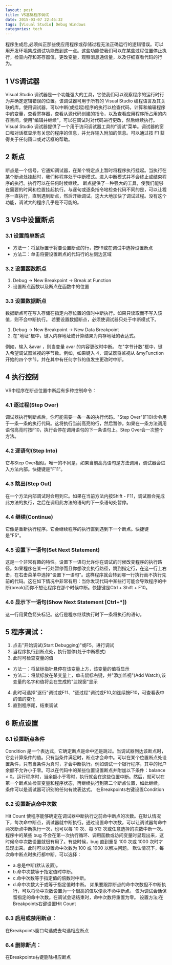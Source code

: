 ```yaml
---
layout: post
title: VS基础程序调试
date: 2015-03-07 22:46:32
tags: [Visual Studio] Debug Windows
categories: tech
---
```


程序生成后,必须纠正那些使应用程序或存储过程无法正确运行的逻辑错误。可以用开发环境集成调试功能做到这一点。这些功能使我们可以在某些过程位置停止执行，检查内存和寄存器值，更改变量，观察消息通信量，以及仔细查看代码的行为。

## 1 VS调试器

Visual Studio 调试器是一个功能强大的工具，它使我们可以观察程序的运行时行为并确定逻辑错误的位置。该调试器可用于所有的 Visual Studio 编程语言及其关联的库。使用调试器，可以中断(或挂起)程序的执行以检查代码，计算和编辑程序中的变量，查看寄存器，查看从源代码创建的指令，以及查看应用程序所占用的内存空间。使用"编辑并继续"，可以在调试时对代码进行更改，然后继续执行。
Visual Studio 调试器提供了一个用于访问调试器工具的"调试"菜单。调试器的窗口和对话框显示有关您的程序的信息，并允许输入附加的信息。可以通过按 F1 获得关于任何窗口或对话框的帮助。

## 2 断点

断点是一个信号，它通知调试器，在某个特定点上暂时将程序执行挂起。当执行在某个断点处挂起时，我们称程序处于中断模式。进入中断模式并不会终止或结束程序的执行。执行可以在任何时候继续。
断点提供了一种强大的工具，使我们能够在需要的时间和位置挂起执行。与逐句或逐条指令地检查代码不同的是，可以让程序一直执行，直到遇到断点，然后开始调试。这大大地加快了调试过程。没有这个功能，调试大的程序几乎是不可能的。

## 3 VS中设置断点

### 3.1 设置简单断点

- 方法一：将鼠标置于将要设置断点的行，按F9或在调试中选择设置断点
- 方法二：单击将要设置断点的代码行的左侧边区域

### 3.2 设置函数断点

1. Debug -> New Breakpoint -> Break at Function
2. 设置断点函数以及断点在函数中的位置

### 3.3 设置数据断点

数据断点可在写入存储在指定内存位置的值时中断执行。如果只读取而不写入该值，则不会中断执行。
若要设置数据断点，必须使调试器只处于中断模式下。

1. Debug -> New Breakpoint -> New Data Breakpoint
2. 在"地址"框中，键入内存地址或计算结果为内存地址的表达式。

例如，输入 &avar ，则当变量 avar 的内容更改时中断。
在"字节计数"框中，键入希望调试器监视的字节数。例如，如果键入 4，调试器将监视从 &myFunction 开始的四个字节，并在其中有任何字节的值发生更改时中断。

## 4 执行控制

VS中程序在断点位置中断后有多种控制命令：

### 4.1 逐过程(Step Over)

调试器执行到断点后，你可能需要一条一条的执行代码。"Step Over"(F10)命令用于一条一条的执行代码。这将执行当前高亮的行，然后暂停。如果在一条方法调用语句高亮时按F10，执行会停在调用语句的下一条语句上。Step Over会一次整个方法。

### 4.2 逐语句(Step Into)

它与Step Over相似。唯一的不同是，如果当前高亮语句是方法调用，调试器会进入方法内部。快捷键是"F11"。

### 4.3 跳出(Step Out)

在一个方法内部调试时会用到它。如果在当前方法内按Shift - F11，调试器会完成此方法的执行，之后在调用此方法的语句的下一条语句处暂停。

### 4.4 继续(Continue)

它像是重新执行程序。它会继续程序的执行直到遇到下一个断点。快捷键是"F5"。

### 4.5 设置下一语句(Set Next Statement)

这是一个非常有趣的特性。设置下一语句允许你在调试的时候改变程序的执行路径。如果程序在某一行处暂停而且你想改变执行路径，跳到指定行，在这一行上右击，在右击菜单中选择"设置下一语句"。这样程序就会转到哪一行执行而不执行先前的代码。这在如下情况中非常有用：当你发现代码中某些行可能会导致程序的中断(break)而你不想让程序在那个时候中断。快捷键是Ctrl + Shift + F10。

### 4.6 显示下一语句(Show Next Statement [Ctrl+\*])

这一行用黄色箭头标记。这行是程序继续执行时下一条将执行的语句。

## 5 程序调试：

1. 点击"开始调试(Start Debugging)"或F5，进行调试
2. 当程序执行到断点处，执行暂停(处于中断模式)
3. 此时可检查变量的值
  - 方法一：将鼠标指针悬停在该变量上方，该变量的值将显示
  - 方法二：将鼠标放在某变量上，单击鼠标右键，并"添加监视"(Add Watch),该变量的名字和值将会在生成的"监视窗"显示
4. 此时可选择"逐行"调试或F11、"逐过程"调试或F10,如连续按F10，可查看表中的值的变化
5. 直到程序尾，结束调试

## 6 断点设置

### 6.1 设置断点条件

Condition 是一个表达式，它确定断点是命中还是跳过。当调试器到达该断点时，它会计算条件的值。只有当条件满足时，断点才会命中。可以在某个位置断点处设置条件，只有当条件为真时，才会中断执行。例如调试一个银行程序，其中的帐户余额不允许小于零。可以在代码中的某些位置设置断点并附加以下条件：balance < 0。运行程序时，当余额小于零时，执行就会在这些位置中断。然后，就可以在第一个断点处检查变量和程序状态，再继续执行到第二个断点位置，如此继续。
条件可以是调试器可识别的任何有效表达式。
在Breakpoints右键设置Condition

### 6.2 设置断点命中次数

Hit Count 使程序能够确定在调试器中断执行之前命中断点的次数。在默认情况下，每次命中断点，调试器就中断执行。通过设置命中次数，可以让调试器每命中两次断点中断执行一次，也可以每 10 次、每 512 次或任意选择的次数中断一次。程序中的某些 bug 不会在第一次执行循环、调用函数或访问变量时显现出来，这时候命中次数设置就很有用了。有些时候，bug 直到重复 100 次或 1000 次时才显现出来。此时可以设置命中次数为 100 或 1000 以解决问题。
默认情况下，每次命中断点时执行都中断。可以选择：
  - a.总是中断(默认设置)。
  - b.命中次数等于指定值时中断。
  - c.命中次数等于指定值的倍数时中断。
  - d.命中次数大于或等于指定值时中断。
如果要跟踪断点的命中次数但不中断执行，可以将命中次数设置为一个很高的值以便永不命中断点。
仅为调试会话保留指定的命中次数。在调试会话结束时，命中次数将重置为零。
设置方法:在Breakpoints右键设置Hit Count

### 6.3 启用或禁用断点：
在Breakpoints窗口勾选或去勾选相应断点

### 6.4 删除断点：
在Breakpoints右键删除相应断点
